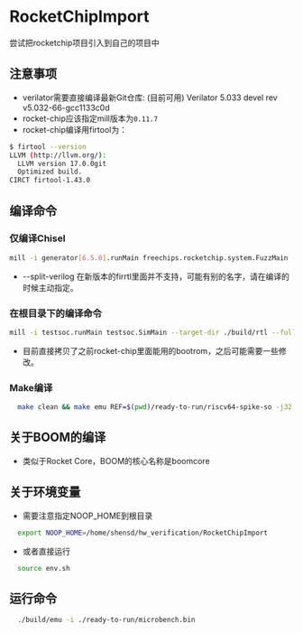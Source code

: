 # RocketChipImport
尝试把rocketchip项目引入到自己的项目中

## 注意事项
- verilator需要直接编译最新Git仓库: (目前可用) Verilator 5.033 devel rev v5.032-66-gcc1133c0d
- rocket-chip应该指定mill版本为`0.11.7`
- rocket-chip编译用firtool为：
```bash
$ firtool --version
LLVM (http://llvm.org/):
  LLVM version 17.0.0git
  Optimized build.
CIRCT firtool-1.43.0
```
## 编译命令
### 仅编译Chisel
```bash
mill -i generator[6.5.0].runMain freechips.rocketchip.system.FuzzMain --target-dir /root/research/rocket-chip/build/rtl --full-stacktrace --split-verilog
```
- --split-verilog 在新版本的firrtl里面并不支持，可能有别的名字，请在编译的时候主动指定。
### 在根目录下的编译命令
```bash
mill -i testsoc.runMain testsoc.SimMain --target-dir ./build/rtl --full-stacktrace
```
- 目前直接拷贝了之前rocket-chip里面能用的bootrom，之后可能需要一些修改。

### Make编译
```bash
  make clean && make emu REF=$(pwd)/ready-to-run/riscv64-spike-so -j32 
```

## 关于BOOM的编译
- 类似于Rocket Core，BOOM的核心名称是boomcore

## 关于环境变量
- 需要注意指定NOOP_HOME到根目录
```bash
  export NOOP_HOME=/home/shensd/hw_verification/RocketChipImport
```
- 或者直接运行
```bash
  source env.sh
```

## 运行命令
```bash
  ./build/emu -i ./ready-to-run/microbench.bin
```